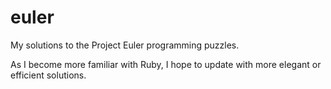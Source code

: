 euler
=====

My solutions to the Project Euler programming puzzles. 

As I become more familiar with Ruby, I hope to update with more elegant or efficient solutions. 